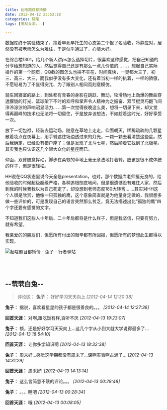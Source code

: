 ```yaml
---
title: 起啥题目都矫情
date: 2012-04-12 23:53:18
categories: 随笔
tags: [男默女泪...]

---
```

数据库终于实验结束了，抱着早死早托生的心态第二个报了名验收，冷静应对，居然没有被老师怎么为难住，于是似乎通过了，心情大好。

在综合楼1301，给几个新人讲ps怎么选择切片，很喜欢这种感觉，把自己知道的分享给想知道的人，然后觉得自己还是有那么一点儿价值的… …，想起自己实际操作的第一个网页，QQ截的图怎么也拼不实在，时间真快，一晃都大三了，初三、高三、大三，而我似乎没有多大变化，还有着当初一样的执着，一样的骄傲，不愿轻易为了不显得突兀、为了跟别人相同而刻意模仿。

骑车回寝室的路上，到处都有青春的身影在跳跃、舞动，轮滑场地上劲爆的舞曲穿透朦胧的灯光、篮球架下不时的欢呼和掌声令人精神为之振奋、双节棍灵巧翻飞间泠泠淙淙的声响昭显活力… …第一次觉得夜晚这么美，想将一切录下来，却又觉得再巅峰的技术也无法将一切留住，于是放弃该想法，不如趁着这时光，好好享受一次。

放下一切包袱，轻装去运动场，随意在草地上走走，仰面朝天，稀稀疏疏的几颗星散着妆点在夜幕上，用手臂遮住场边透过来的灯光，一颗一颗去看清楚这些星。然后我确定，已经没有猎户座了；但是发现了北斗七星，然后顺着它找到了北极星。其实我也只认识这几个很大众化的星座而已。

仰面，双臂随意挥动，脚步在柔软的草地上毫无章法地打着转，应该是很不成体统的样子，但是很轻松。

HH说在QQ状态里说今天全是presentation，也对，那个数据库老师挺无良的，给他验收的时候超级超级严格，各种追根刨底地问，但是很遗憾没有难住人家，然后到我的时候我我以为自己死定了，却没想到老师态度180大转弯… …其实对HH这个人很是欣赏，他像一只孤独的鹰，这个意象简直就是为他量身定做的，我很想多做一些评价的，可是发现自己的语言突然那么贫乏，竟无法描述出比“孤独的鹰”四个字还要有感觉的文字。

不知道我们这些人十年后、二十年后都将是什么样子，但是我坚信，只要有努力，就有希望。

我亲爱的的朋友们，但愿所有付出的艰辛都有所回报，但愿所有的梦想此生都得以实现。

![起啥题目都矫情 - 兔子 - 行者驿站](2078692703008587916.jpg)

<br /><br />

--茕茕白兔--
---
>评论区：
>**兔子：** 好好学习天天向上  *[2012-04-14 12:30:38]*
>
**兔子：** 据说，喜欢看星星的孩子都是很善良的。。。  *[2012-04-14 12:27:38]*
>
**回首天涯：** 对啊,跟吃饭有样,百听不厌  *[2012-04-13 19:23:07]*
>
**兔子：** 额，还是好好学习天天向上...这几个字从小到大就大学说得最多了...  *[2012-04-13 18:54:10]*
>
**回首天涯：** 让你多学知识啊  *[2012-04-13 18:32:38]*
>
**兔子：** 周末好…感觉这学期都没有周末了…课啊实验啊占满了…  *[2012-04-13 14:31:29]*
>
**回首天涯：** 周末好!  *[2012-04-13 14:13:14]*
>
**兔子：** 这么言简意不赅的评论。。。  *[2012-04-13 00:28:48]*
>
**兔子：** 。。。睡吧  *[2012-04-13 00:28:34]*
>
**回首天涯：** 哦  *[2012-04-13 00:08:05]*
>
